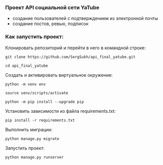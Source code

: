 ### Проект API социальной сети YaTube
- создание пользователей с подтверждением из электронной почты
- создание постов, ревью, подписок

### Как запустить проект:

Клонировать репозиторий и перейти в него в командной строке:

```
git clone https://github.com/SergSukh/api_final_yatube.git
```

```
cd api_final_yatube
```

Cоздать и активировать виртуальное окружение:

```
python -m venv env
```

```
source venv/scripts/activate
```

```
python -m pip install --upgrade pip
```

Установить зависимости из файла requirements.txt:

```
pip install -r requirements.txt
```

Выполнить миграции:

```
python manage.py migrate
```

Запустить проект:

```
python manage.py runserver
```
